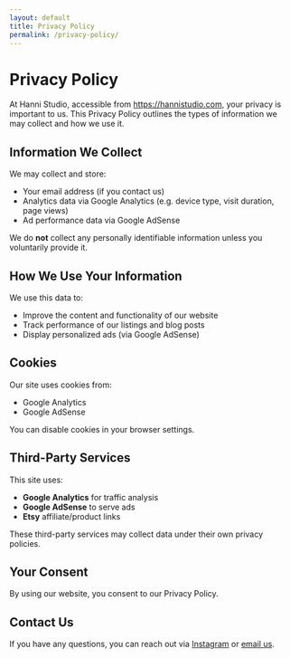 ```yaml
---
layout: default
title: Privacy Policy
permalink: /privacy-policy/
---
```

# Privacy Policy

At Hanni Studio, accessible from https://hannistudio.com, your privacy is important to us. This Privacy Policy outlines the types of information we may collect and how we use it.

## Information We Collect

We may collect and store:
- Your email address (if you contact us)
- Analytics data via Google Analytics (e.g. device type, visit duration, page views)
- Ad performance data via Google AdSense

We do **not** collect any personally identifiable information unless you voluntarily provide it.

## How We Use Your Information

We use this data to:
- Improve the content and functionality of our website
- Track performance of our listings and blog posts
- Display personalized ads (via Google AdSense)

## Cookies

Our site uses cookies from:
- Google Analytics
- Google AdSense

You can disable cookies in your browser settings.

## Third-Party Services

This site uses:
- **Google Analytics** for traffic analysis
- **Google AdSense** to serve ads
- **Etsy** affiliate/product links

These third-party services may collect data under their own privacy policies.

## Your Consent

By using our website, you consent to our Privacy Policy.

## Contact Us

If you have any questions, you can reach out via [Instagram](https://instagram.com/hannistudios_) or [email us](mailto:hello@hannistudio.com).
